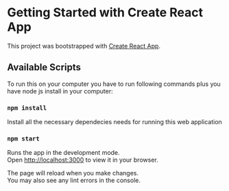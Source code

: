 # Getting Started with Create React App

This project was bootstrapped with [Create React App](https://github.com/facebook/create-react-app).

## Available Scripts

To run this on your computer you have to run following commands plus you have node js install in your computer:

### `npm install`

Install all the necessary dependecies needs for running this web application

### `npm start`

Runs the app in the development mode.\
Open [http://localhost:3000](http://localhost:3000) to view it in your browser.

The page will reload when you make changes.\
You may also see any lint errors in the console.

